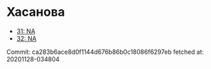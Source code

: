 # Хасанова
- [31: NA](31.md)
- [32: NA](32.md)

Commit: ca283b6ace8d0f1144d676b86b0c18086f6297eb
 fetched at: 20201128-034804

